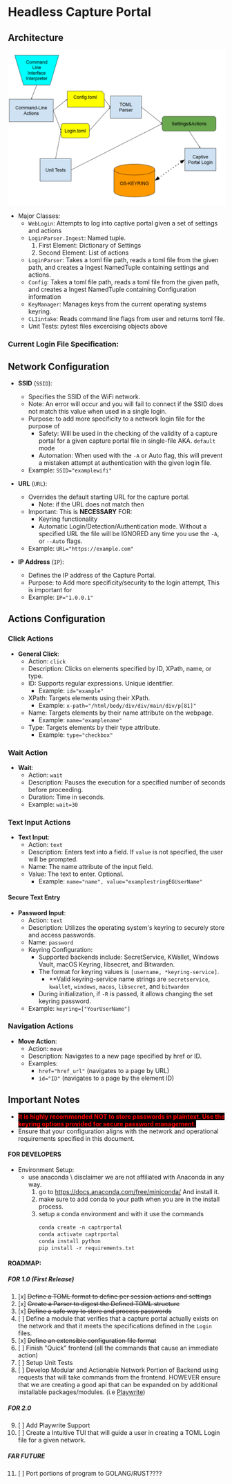 # Headless Capture Portal
## Architecture
!["TOML Capture Portal Diagram"](./images/TOML-Capture-Architecture.png)
* Major Classes:
    * `WebLogin`: Attempts to log into captive portal given a set of settings and actions
    * `LoginParser.Ingest`: Named tuple.
        1. First Element: Dictionary of Settings
        2. Second Element: List of actions
    * `LoginParser`: Takes a toml file path, reads a toml file from the given path, and creates a Ingest NamedTuple containing settings and actions.
    * `Config`: Takes a toml file path, reads a toml file from the given path, and creates a Ingest NamedTuple containing Configuration information
    * `KeyManager`: Manages keys from the current operating systems keyring.
    * `CLIintake`: Reads command line flags from user and returns toml file.
    * Unit Tests: pytest files excercising objects above

### Current Login File Specification:

## Network Configuration

- **SSID** (`SSID`): 
  - Specifies the SSID of the WiFi network.
  - Note: An error will occur and you will fail to connect if the SSID does not match this value when used in a single login.
  - Purpose: to add more specificity to a network login file for the purpose of 
    - Safety: Will be used in the checking of the validity of a capture portal for a given capture portal file in single-file AKA. `default` mode
    - Automation: When used with the `-A` or Auto flag, this will prevent a mistaken attempt at authentication with the given login file. 
  - Example: `SSID="examplewifi"`

- **URL** (`URL`):
  - Overrides the default starting URL for the capture portal. 
    - Note: if the URL does not match then 
  - Important: This is **NECESSARY** FOR:
    -  Keyring functionality
    - Automatic Login/Detection/Authentication mode. Without a specified URL the file will be IGNORED any time you use the `-A`, or `--Auto` flags. 
  - Example: `URL="https://example.com"`

- **IP Address** (`IP`):
  - Defines the IP address of the Capture Portal.
  - Purpose: to Add more specificity/security to the login attempt, This is important for 
  - Example: `IP="1.0.0.1"`

## Actions Configuration

### Click Actions

- **General Click**:
  - Action: `click`
  - Description: Clicks on elements specified by ID, XPath, name, or type.
  - ID: Supports regular expressions. Unique identifier.
    - Example: `id="example"`
  - XPath: Targets elements using their XPath.
    - Example: `x-path="/html/body/div/div/main/div/p[81]"`
  - Name: Targets elements by their name attribute on the webpage.
    - Example: `name="examplename"`
  - Type: Targets elements by their type attribute.
    - Example: `type="checkbox"`

### Wait Action

- **Wait**:
  - Action: `wait`
  - Description: Pauses the execution for a specified number of seconds before proceeding.
  - Duration: Time in seconds.
  - Example: `wait=30`

### Text Input Actions

- **Text Input**:
  - Action: `text`
  - Description: Enters text into a field. If `value` is not specified, the user will be prompted.
  - Name: The name attribute of the input field.
  - Value: The text to enter. Optional.
    - Example: `name="name", value="examplestringEGUserName"`

#### Secure Text Entry
- **Password Input**:
  - Action: `text`
  - Description: Utilizes the operating system's keyring to securely store and access passwords.
  - Name: `password`
  - Keyring Configuration:
    - Supported backends include: SecretService, KWallet, Windows Vault, macOS Keyring, libsecret, and Bitwarden.
    - The format for keyring values is `[username, *keyring-service]`.
        - \*\*Valid keyring-service name strings are `secretservice`, `kwallet`, `windows`, `macos`, `libsecret`, and `bitwarden`
    - During initialization, if `-R` is passed, it allows changing the set keyring password.
  - Example: `keyring=["YourUserName"]`

### Navigation Actions

- **Move Action**:
  - Action: `move`
  - Description: Navigates to a new page specified by href or ID.
  - Examples:
    - `href="href_url"` (navigates to a page by URL)
    - `id="ID"` (navigates to a page by the element ID)

## Important Notes

- <span style="color: red; font-weight: bold; background-color: black;">It is highly recommended NOT to store passwords in plaintext. Use the keyring options provided for secure password management.</span>
- Ensure that your configuration aligns with the network and operational requirements specified in this document.




#### FOR DEVELOPERS
* Environment Setup:
    * use anaconda \\ disclaimer we are not affiliated with Anaconda in any way.
        1. go to <https://docs.anaconda.com/free/miniconda/>  And install it.
        2. make sure to add conda to your path when you are in the install process.
        3. setup a conda environment and with it use the commands 
            ```
            conda create -n captrportal
            conda activate captrportal
            conda install python
            pip install -r requirements.txt
            ```

#### ROADMAP:
##### FOR  1.0 (First Release)
1. [x] ~~Define a TOML format to define per session actions and settings~~
2. [x] ~~Create a Parser to digest the Defined TOML structure~~
3. [x] ~~Define a safe way to store and process passwords~~
4. [ ] Define a module that verifies that a capture portal actually exists on the network and that it meets the specifications defined in the `Login` files.
5. [x] ~~Define an extensible configuration file format~~
6. [ ] Finish "Quick" frontend (all the commands that cause an immediate action)
7. [ ] Setup Unit Tests 
8. [ ] Develop Modular and Actionable Network Portion of Backend using requests that will take commands from the frontend. HOWEVER ensure that we are creating a good api that can be expanded on by additional installable packages/modules. (i.e [Playwrite](https://playwright.dev/python/docs/intro)) 
##### FOR 2.0
9. [ ] Add Playwrite Support
10. [ ] Create a Intuitive TUI that will guide a user in creating a TOML Login file for a given network. 
##### FAR FUTURE
11. [ ] Port portions of program to GOLANG/RUST????
